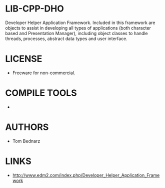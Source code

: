 # LIB-CPP-DHO
Developer Helper Application Framework. Included  in this framework are objects to assist in developing all types of  applications (both character based and Presentation Manager), including  object classes to handle threads, processes, abstract data types and  user interface.

LICENSE
===============
* Freeware for non-commercial. 

COMPILE TOOLS
===============
* 
 
AUTHORS
===============
* Tom Bednarz

LINKS
===============
* http://www.edm2.com/index.php/Developer_Helper_Application_Framework
